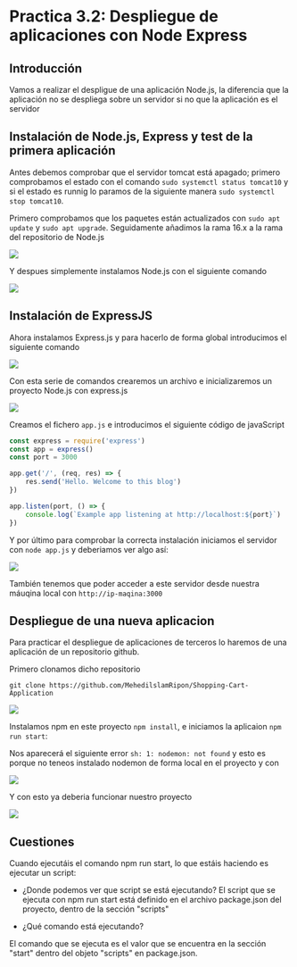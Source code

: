 # Practica 3.2: Despliegue de aplicaciones con Node Express

## Introducción

Vamos a realizar el despligue de una aplicación Node.js, la diferencia que la aplicación no se despliega sobre un servidor si no que la aplicación es el servidor

## Instalación de Node.js, Express y test de la primera aplicación

Antes debemos comprobar que el servidor tomcat está apagado; primero comprobamos el estado con el comando `sudo systemctl status tomcat10` y si el estado es runnig lo paramos de la siguiente manera `sudo systemctl stop tomcat10`.

Primero comprobamos que los paquetes están actualizados con `sudo apt update` y `sudo apt upgrade`. Seguidamente añadimos la rama 16.x a la rama del repositorio de Node.js

![](../assets/imagenes/fotos3.2/añadir_rama_16.x.png)

Y despues simplemente instalamos Node.js con el siguiente comando

![](../assets/imagenes/fotos3.2/instalar_nodejs.png)

## Instalación de ExpressJS 

Ahora instalamos Express.js y para hacerlo de forma global introducimos el siguiente comando

![](../assets/imagenes/fotos3.2/instalar_expressjs.png)

Con esta serie de comandos crearemos un archivo e inicializaremos un proyecto Node.js con express.js

![](../assets/imagenes/fotos3.2/inicializacion_proyecto.png)

Creamos el fichero `app.js` e introducimos el siguiente código de javaScript

```js
const express = require('express')
const app = express()
const port = 3000

app.get('/', (req, res) => {
    res.send('Hello. Welcome to this blog')
})

app.listen(port, () => {
    console.log(`Example app listening at http://localhost:${port}`)
})
```

Y por último para comprobar la correcta instalación iniciamos el servidor con `node app.js` y deberiamos ver algo así:

![](../assets/imagenes/fotos3.2/servidor_corriendo.png)

También tenemos que poder acceder a este servidor desde nuestra máuqina local con `http://ip-maqina:3000`

## Despliegue de una nueva aplicacion

Para practicar el despliegue de aplicaciones de terceros lo haremos de una aplicación de un repositorio github.

Primero clonamos dicho repositorio

`git clone https://github.com/MehedilslamRipon/Shopping-Cart-Application`

![](../assets/imagenes/fotos3.2/clonar_repositorio.png)

Instalamos npm en este proyecto `npm install`, e iniciamos la aplicaion `npm run start`:

Nos aparecerá el siguiente error `sh: 1: nodemon: not found` y esto es porque no teneos instalado nodemon de forma local en el proyecto y con 

![](../assets/imagenes/fotos3.2/nodemon.png)

Y con esto ya deberia funcionar nuestro proyecto

![](../assets/imagenes/fotos3.2/funcionando.png)

## Cuestiones

Cuando ejecutáis el comando npm run start, lo que estáis haciendo es ejecutar un script:

- ¿Donde podemos ver que script se está ejecutando?
El script que se ejecuta con npm run start está definido en el archivo package.json del proyecto, dentro de la sección "scripts"

- ¿Qué comando está ejecutando?

El comando que se ejecuta es el valor que se encuentra en la sección "start" dentro del objeto "scripts" en package.json.
